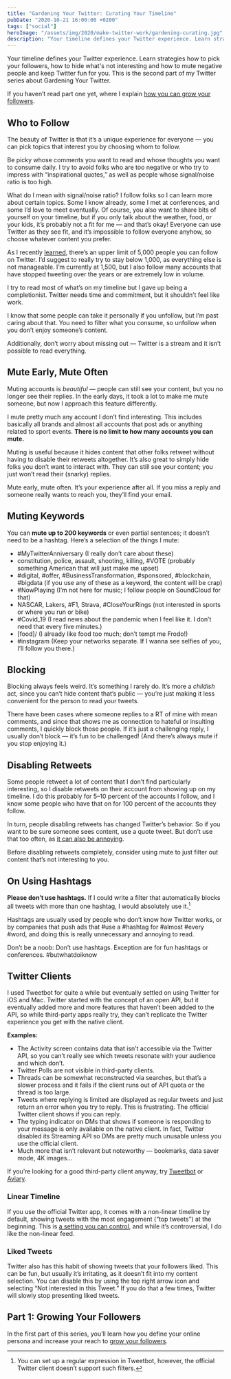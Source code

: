 ```yaml
---
title: "Gardening Your Twitter: Curating Your Timeline"
pubDate: "2020-10-21 16:00:00 +0200"
tags: ["social"]
heroImage: "/assets/img/2020/make-twitter-work/gardening-curating.jpg"
description: "Your timeline defines your Twitter experience. Learn strategies how to pick your followers, how to hide what\'s not interesting and how to mute negative people and keep Twitter fun for you."
---
```


Your timeline defines your Twitter experience. Learn strategies how to pick your followers, how to hide what's not interesting and how to mute negative people and keep Twitter fun for you. This is the second part of my Twitter series about Gardening Your Twitter. 

If you haven’t read part one yet, where I explain [how you can grow your followers](/posts/growing-your-twitter-followers).

## Who to Follow

The beauty of Twitter is that it’s a unique experience for everyone — you can pick topics that interest you by choosing whom to follow. 

Be picky whose comments you want to read and whose thoughts you want to consume daily. I try to avoid folks who are too negative or who try to impress with “inspirational quotes,” as well as people whose signal/noise ratio is too high.

What do I mean with signal/noise ratio? I follow folks so I can learn more about certain topics. Some I know already, some I met at conferences, and some I’d love to meet eventually. Of course, you also want to share bits of yourself on your timeline, but if you only talk about the weather, food, or your kids, it’s probably not a fit for me — and that’s okay! Everyone can use Twitter as they see fit, and it’s impossible to follow everyone anyhow, so choose whatever content you prefer.

As I recently [learned](https://twitter.com/ndbroadbent/status/1317522304008556545?s=21), there’s an upper limit of 5,000 people you can follow on Twitter. I’d suggest to really try to stay below 1,000, as everything else is not manageable. I’m currently at 1,500, but I also follow many accounts that have stopped tweeting over the years or are extremely low in volume.

I try to read most of what’s on my timeline but I gave up being a completionist. Twitter needs time and commitment, but it shouldn’t feel like work.

I know that some people can take it personally if you unfollow, but I’m past caring about that. You need to filter what you consume, so unfollow when you don’t enjoy someone’s content.

Additionally, don’t worry about missing out — Twitter is a stream and it isn’t possible to read everything.

## Mute Early, Mute Often

Muting accounts is *beautiful* — people can still see your content, but you no longer see their replies. In the early days, it took a lot to make me mute someone, but now I approach this feature differently.

I mute pretty much any account I don’t find interesting. This includes basically all brands and almost all accounts that post ads or anything related to sport events. **There is no limit to how many accounts you can mute.**

Muting is useful because it hides content that other folks retweet without having to disable their retweets altogether. It’s also great to simply hide folks you don’t want to interact with. They can still see your content; you just won’t read their (snarky) replies.

Mute early, mute often. It’s your experience after all. If you miss a reply and someone really wants to reach you, they’ll find your email.

## Muting Keywords

You can **mute up to 200 keywords** or even partial sentences; it doesn’t need to be a hashtag. Here’s a selection of the things I mute:

- #MyTwitterAnniversary (I really don’t care about these)
- constitution, police, assault, shooting, killing, #VOTE (probably something American that will just make me upset)
- #digital, #offer, #BusinessTransformation, #sponsored, #blockchain, #bigdata (if you use any of these as a keyword, the content will be crap)
- #NowPlaying (I’m not here for music; I follow people on SoundCloud for that)
- NASCAR, Lakers, #F1, Strava, #CloseYourRings (not interested in sports or where you run or bike)
- #Covid_19 (I read news about the pandemic when I feel like it. I don’t need that every five minutes.)
- [food]/ (I already like food too much; don’t tempt me Frodo!)
- #instagram (Keep your networks separate. If I wanna see selfies of you, I’ll follow you there.)

## Blocking

Blocking always feels weird. It’s something I rarely do. It’s more a *childish* act, since you can’t hide content that’s public — you’re just making it less convenient for the person to read your tweets.

There have been cases where someone replies to a RT of mine with mean comments, and since that shows me as connection to hateful or insulting comments, I quickly block those people. If it’s just a challenging reply, I usually don’t block — it’s fun to be challenged! (And there’s always mute if you stop enjoying it.)

## Disabling Retweets

Some people retweet a lot of content that I don’t find particularly interesting, so I disable retweets on their account from showing up on my timeline. I do this probably for 5–10 percent of the accounts I follow, and I know some people who have that on for 100 percent of the accounts they follow.

In turn, people disabling retweets has changed Twitter’s behavior. So if you want to be sure someone sees content, use a quote tweet. But don’t use that too often, as [it can also be annoying](https://twitter.com/NeoNacho/status/1313595333159469056).

Before disabling retweets completely, consider using mute to just filter out content that’s not interesting to you.

## On Using Hashtags

**Please don’t use hashtags.** If I could write a filter that automatically blocks all tweets with more than one hashtag, I would absolutely use it.[^1]

Hashtags are usually used by people who don’t know how Twitter works, or by companies that push ads that #use a #hashtag for #almost #every #word, and doing this is really unnecessary and annoying to read.

Don’t be a noob: Don’t use hashtags. Exception are for fun hashtags or conferences. #butwhatdoiknow

## Twitter Clients

I used Tweetbot for quite a while but eventually settled on using Twitter for iOS and Mac. Twitter started with the concept of an open API, but it eventually added more and more features that haven’t been added to the API, so while third-party apps really try, they can’t replicate the Twitter experience you get with the native client.

**Examples:**
- The Activity screen contains data that isn’t accessible via the Twitter API, so you can’t really see which tweets resonate with your audience and which don’t.
- Twitter Polls are not visible in third-party clients.
- Threads can be somewhat reconstructed via searches, but that’s a slower process and it fails if the client runs out of API quota or the thread is too large.
- Tweets where replying is limited are displayed as regular tweets and just return an error when you try to reply. This is frustrating. The official Twitter client shows if you can reply.
- The typing indicator on DMs that shows if someone is responding to your message is only available on the native client. In fact, Twitter disabled its Streaming API so DMs are pretty much unusable unless you use the official client.
- Much more that isn’t relevant but noteworthy — bookmarks, data saver mode, 4K images...

If you’re looking for a good third-party client anyway, try [Tweetbot](https://tapbots.com/tweetbot/) or [Aviary](https://apps.apple.com/us/app/id1522043420).

### Linear Timeline

If you use the official Twitter app, it comes with a non-linear timeline by default, showing tweets with the most engagement (“top tweets”) at the beginning. This is [a setting you can control](https://www.theverge.com/2020/3/6/21167920/twitter-chronological-feed-how-to-ios-android-app-timeline), and while it’s controversial, I do like the non-linear feed.

### Liked Tweets

Twitter also has this habit of showing tweets that your followers liked. This can be fun, but usually it’s irritating, as it doesn’t fit into my content selection. You can disable this by using the top right arrow icon and selecting “Not interested in this Tweet.” If you do that a few times, Twitter will slowly stop presenting liked tweets.

## Part 1: Growing Your Followers

In the first part of this series, you’ll learn how you define your online persona and increase your reach to [grow your followers](/posts/growing-your-twitter-followers).

[^1]: You can set up a regular expression in Tweetbot, however, the official Twitter client doesn’t support such filters.